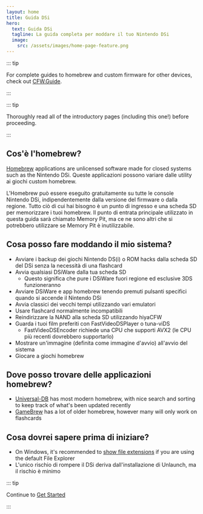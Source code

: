 ```yaml
---
layout: home
title: Guida DSi
hero:
  text: Guida DSi
  tagline: La guida completa per moddare il tuo Nintendo DSi
  image:
    src: /assets/images/home-page-feature.png
---
```


::: tip

For complete guides to homebrew and custom firmware for other devices, check out [CFW.Guide](https://cfw.guide/).

:::

::: tip

Thoroughly read all of the introductory pages (including this one!) before proceeding.

:::

## Cos'è l'homebrew?

[Homebrew](https://en.wikipedia.org/wiki/Homebrew_\(video_games\)) applications are unlicensed software made for closed systems such as the Nintendo DSi. Queste applicazioni possono variare dalle utility ai giochi custom homebrew.

L'Homebrew può essere eseguito gratuitamente su tutte le console Nintendo DSi, indipendentemente dalla versione del firmware o dalla regione. Tutto ciò di cui hai bisogno è un punto di ingresso e una scheda SD per memorizzare i tuoi homebrew. Il punto di entrata principale utilizzato in questa guida sarà chiamato Memory Pit, ma ce ne sono altri che si potrebbero utilizzare se Memory Pit è inutilizzabile.

## Cosa posso fare moddando il mio sistema?

- Avviare i backup dei giochi Nintendo DS(i) o ROM hacks dalla scheda SD del DSi senza la necessità di una flashcard
- Avvia qualsiasi DSiWare dalla tua scheda SD
  - Questo significa che pure i DSiWare fuori regione ed esclusive 3DS funzioneranno
- Avviare DSiWare e app homebrew tenendo premuti pulsanti specifici quando si accende il Nintendo DSi
- Avvia classici dei vecchi tempi utilizzando vari emulatori
- Usare flashcard normalmente incompatibili
- Reindirizzare la NAND alla scheda SD utilizzando hiyaCFW
- Guarda i tuoi film preferiti con FastVideoDSPlayer o tuna-viDS
  - FastVideoDSEncoder richiede una CPU che supporti AVX2 (le CPU più recenti dovrebbero supportarlo)
- Mostrare un'immagine (definita come immagine d'avvio) all'avvio del sistema
- Giocare a giochi homebrew

## Dove posso trovare delle applicazioni homebrew?

- [Universal-DB](https://db.universal-team.net/ds) has most modern homebrew, with nice search and sorting to keep track of what's been updated recently
- [GameBrew](https://www.gamebrew.org/wiki/List_of_all_DS_homebrew) has a lot of older homebrew, however many will only work on flashcards

## Cosa dovrei sapere prima di iniziare?

- On Windows, it's recommended to [show file extensions](file-extensions-windows.html) if you are using the default File Explorer
- L'unico rischio di rompere il DSi deriva dall'installazione di Unlaunch, ma il rischio è minimo

::: tip

Continue to [Get Started](get-started.html)

:::
